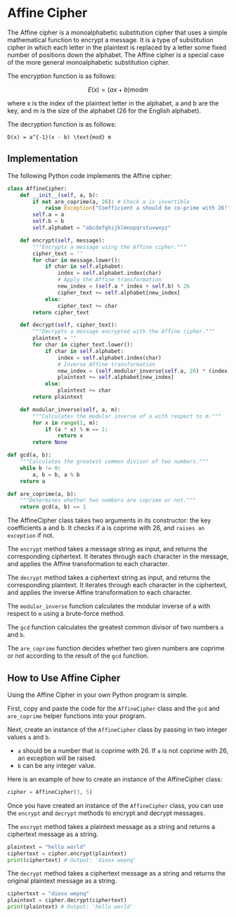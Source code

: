 <script src='https://cdnjs.cloudflare.com/ajax/libs/mathjax/2.7.4/MathJax.js?config=default'></script>

# Affine Cipher

The Affine cipher is a monoalphabetic substitution cipher that uses a simple mathematical function to encrypt a message. It is a type of substitution cipher in which each letter in the plaintext is replaced by a letter some fixed number of positions down the alphabet. The Affine cipher is a special case of the more general monoalphabetic substitution cipher.

The encryption function is as follows:

$$ E(x) = (ax + b)\text{mod} m $$

where x is the index of the plaintext letter in the alphabet, a and b are the key, and m is the size of the alphabet (26 for the English alphabet).

The decryption function is as follows:

```eq
D(x) = a^{-1}(x - b) \text{mod} m
```

## Implementation
The following Python code implements the Affine cipher:

```python
class AffineCipher:
    def __init__(self, a, b):
        if not are_coprime(a, 26): # Check a is invertible
            raise Exception("Coefficient a should be co-prime with 26!")
        self.a = a
        self.b = b
        self.alphabet = "abcdefghijklmnopqrstuvwxyz"

    def encrypt(self, message):
        """Encrypts a message using the Affine cipher."""
        cipher_text = ''
        for char in message.lower():
            if char in self.alphabet:
                index = self.alphabet.index(char)
                # Apply the Affine transformation
                new_index = (self.a * index + self.b) % 26
                cipher_text += self.alphabet[new_index]
            else:
                cipher_text += char
        return cipher_text

    def decrypt(self, cipher_text):
        """Decrypts a message encrypted with the Affine cipher."""
        plaintext = ''
        for char in cipher_text.lower():
            if char in self.alphabet:
                index = self.alphabet.index(char)
                # Inverse Affine transformation
                new_index = (self.modular_inverse(self.a, 26) * (index - self.b)) % 26
                plaintext += self.alphabet[new_index]
            else:
                plaintext += char
        return plaintext

    def modular_inverse(self, a, m):
        """Calculates the modular inverse of a with respect to m."""
        for x in range(1, m):
            if (a * x) % m == 1:
                return x
        return None

def gcd(a, b):
    """Calculates the greatest common divisor of two numbers."""
    while b != 0:
        a, b = b, a % b
    return a

def are_coprime(a, b):
    """Determines whether two numbers are coprime or not."""
    return gcd(a, b) == 1

```

The AffineCipher class takes two arguments in its constructor: the key coefficients a and b. It checks if a is coprime with 26, and `raises an exception` if not.

The `encrypt` method takes a message string as input, and returns the corresponding ciphertext. It iterates through each character in the message, and applies the Affine transformation to each character.

The `decrypt` method takes a ciphertext string as input, and returns the corresponding plaintext. It iterates through each character in the ciphertext, and applies the inverse Affine transformation to each character.

The `modular_inverse` function calculates the modular inverse of a with respect to `m` using a brute-force method.

The `gcd` function calculates the greatest common divisor of two numbers `a` and `b`.

The `are_coprime` function decides whether two given numbers are coprime or not according to the result of the `gcd` function.

## How to Use Affine Cipher
Using the Affine Cipher in your own Python program is simple.

First, copy and paste the code for the `AffineCipher` class and the `gcd` and `are_coprime` helper functions into your program.

Next, create an instance of the `AffineCipher` class by passing in two integer values `a` and `b`.

- `a` should be a number that is coprime with 26. If `a` is not coprime with 26, an exception will be raised.
- `b` can be any integer value.

Here is an example of how to create an instance of the AffineCipher class:

```python
cipher = AffineCipher(3, 5)
```

Once you have created an instance of the `AffineCipher` class, you can use the `encrypt` and `decrypt` methods to encrypt and decrypt messages.

The `encrypt` method takes a plaintext message as a string and returns a ciphertext message as a string.

```python
plaintext = "hello world"
ciphertext = cipher.encrypt(plaintext)
print(ciphertext) # Output: 'dioxx wepnq'
```

The `decrypt` method takes a ciphertext message as a string and returns the original plaintext message as a string.

```python
ciphertext = "dioxx wepnq"
plaintext = cipher.decrypt(ciphertext)
print(plaintext) # Output: 'hello world'
```
